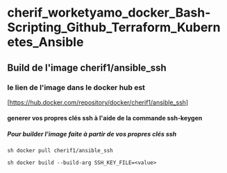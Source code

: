 # cherif_worketyamo_docker_Bash-Scripting_Github_Terraform_Kubernetes_Ansible

## Build de l'image  cherif1/ansible_ssh

### le lien de l'image dans le docker hub est

[https://hub.docker.com/repository/docker/cherif1/ansible_ssh]

#### generer vos propres clés ssh à l'aide de la commande ssh-keygen

##### Pour builder l'image faite à partir de vos propres clés ssh

`sh docker pull cherif1/ansible_ssh`

`sh docker build --build-arg SSH_KEY_FILE=<value>`
